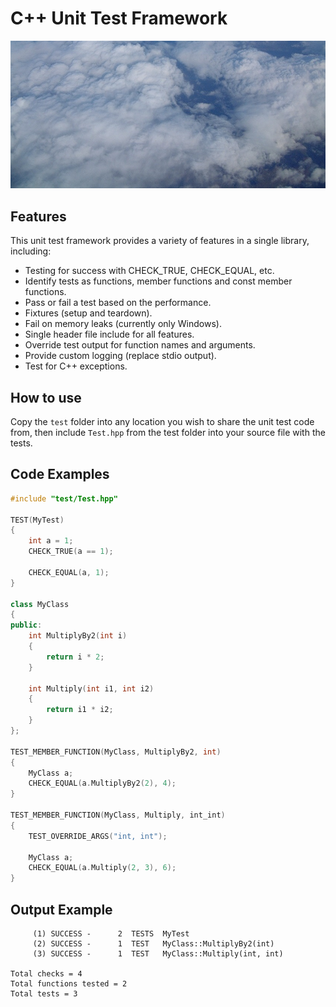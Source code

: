 # C++ Unit Test Framework

![](header_image.jpg)

## Features

This unit test framework provides a variety of features in a single library, including:
* Testing for success with CHECK_TRUE, CHECK_EQUAL, etc.
* Identify tests as functions, member functions and const member functions.
* Pass or fail a test based on the performance.
* Fixtures (setup and teardown).
* Fail on memory leaks (currently only Windows).
* Single header file include for all features.
* Override test output for function names and arguments.
* Provide custom logging (replace stdio output).
* Test for C++ exceptions.

## How to use

Copy the `test` folder into any location you wish to share the unit test code from, then include `Test.hpp` from the test folder into your source file with the tests.

## Code Examples

```cpp
#include "test/Test.hpp"

TEST(MyTest)
{
    int a = 1;
    CHECK_TRUE(a == 1);

    CHECK_EQUAL(a, 1);
}

class MyClass
{
public:
    int MultiplyBy2(int i)
    {
        return i * 2;
    }

    int Multiply(int i1, int i2)
    {
        return i1 * i2;
    }
};

TEST_MEMBER_FUNCTION(MyClass, MultiplyBy2, int)
{
    MyClass a;
    CHECK_EQUAL(a.MultiplyBy2(2), 4);
}

TEST_MEMBER_FUNCTION(MyClass, Multiply, int_int)
{
    TEST_OVERRIDE_ARGS("int, int");

    MyClass a;
    CHECK_EQUAL(a.Multiply(2, 3), 6);
}
```

## Output Example

```
     (1) SUCCESS -      2  TESTS  MyTest
     (2) SUCCESS -      1  TEST   MyClass::MultiplyBy2(int)
     (3) SUCCESS -      1  TEST   MyClass::Multiply(int, int)

Total checks = 4
Total functions tested = 2
Total tests = 3
```
